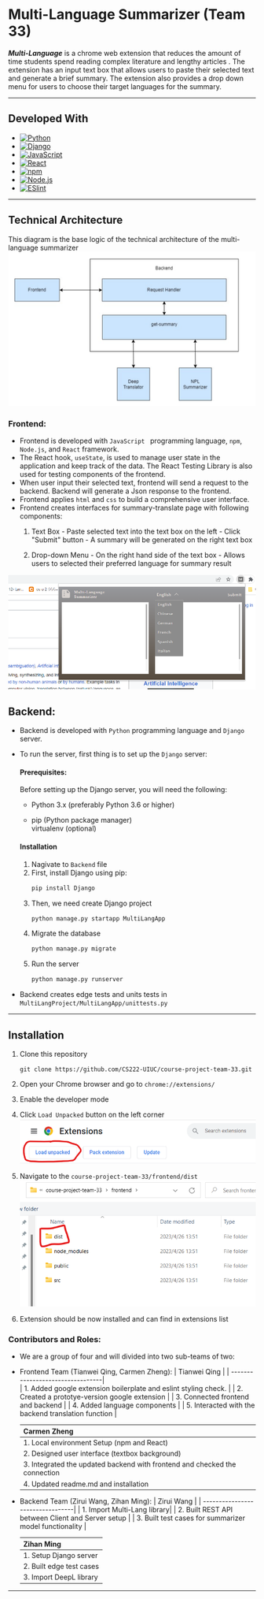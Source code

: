 # Multi-Language Summarizer (Team 33)

___Multi-Language___ is a chrome web extension that reduces the amount of time students spend reading complex literature and lengthy articles . The extension has an input text box that allows users to paste their selected text and generate a brief summary. The extension also provides a drop down menu for users to choose their target languages for the summary.

***

## Developed With

* [![Python](https://img.shields.io/badge/Python-3776AB.svg?style=flat&logo=python&logoColor=white)](https://www.python.org/)
* [![Django](https://img.shields.io/badge/Django-092E20.svg?style=flat&logo=django&logoColor=white)](https://www.djangoproject.com/)
* [![JavaScript](https://img.shields.io/badge/JavaScript-F7DF1E.svg?style=flat&logo=javascript&logoColor=black)](https://www.javascript.com/)
* [![React](https://img.shields.io/badge/React-blue.svg?style=flat&logo=react&logoColor=white)](https://react.dev/)
* [![npm](https://img.shields.io/badge/npm-grey.svg?style=flat&logo=npm&logoColor=white)](https://www.npmjs.com/package/npm)
* [![Node.js](https://img.shields.io/badge/Node.js-green.svg?style=flat&logo=react&logoColor=white)](https://nodejs.org/en)
* [![ESlint](https://img.shields.io/badge/ESlint-purple.svg?style=flat&logo=ESlint&logoColor=white)](hhttps://eslint.org/)


***
## Technical Architecture 
  This diagram is the base logic of the technical architecture of the multi-language summarizer
![Project Diagram](./images/diagram.png)
### Frontend:
  - Frontend is developed with `JavaScript ` programming language, `npm`, `Node.js`, and `React` framework. 
  - The React hook, `useState`, is used to manage user state in the application and keep track of the data. The React Testing Library is also used for testing components of the frontend.
  - When user input their selected text, frontend will send a request to the backend. Backend will generate a Json response to the frontend.
  - Frontend applies `html` and `css` to build a comprehensive user interface. 
  - Frontend creates interfaces for summary-translate page with following components:
      1.   Text Box
          - Paste selected text into the text box on the left
          - Click "Submit" button
          - A summary will be generated on the right text box

      2.   Drop-down Menu
          - On the right hand side of the text box 
          - Allows users to selected their preferred language for summary result
  
  ![Frontend Interface](./images/textbox.png)

## Backend:
  - Backend is developed with `Python` programming language and `Django` server.
  - To run the server, first thing is to set up the `Django` server:
    #### Prerequisites:

      Before setting up the Django server, you will need the following:

      * Python 3.x (preferably Python 3.6 or higher)

      * pip (Python package manager)     
        virtualenv (optional)

    #### Installation

    1.  Nagivate to `Backend` file
    2.  First, install Django using pip:
        ```bash
        pip install Django
        ```
    3. Then, we need create Django project
        ```bash
        python manage.py startapp MultiLangApp
        ```
    4. Migrate the database
        ```bash
        python manage.py migrate
        ```
    5. Run the server
        ```bash
        python manage.py runserver
        ```
  - Backend creates edge tests and units tests in `MultiLangProject/MultiLangApp/unittests.py`

***
## Installation
1. Clone this repository
    ```
    git clone https://github.com/CS222-UIUC/course-project-team-33.git
    ```
2. Open your Chrome browser and go to `chrome://extensions/`

3. Enable the developer mode
    
4. Click `Load Unpacked` button on the left corner
  ![Load Unpack](./images/loadunpack.png)

5. Navigate to the `course-project-team-33/frontend/dist`
  ![Dist](./images/distpic.png)

6. Extension should be now installed and can find in extensions list


### Contributors and Roles: 
* We are a group of four and will divided into two sub-teams of two:
* Frontend Team (Tianwei Qing, Carmen Zheng):
    | Tianwei Qing                   |
    | ---------------------------------|  
    | 1.  Added google extension boilerplate and  eslint styling check.   |
    | 2.  Created a prototye-version google extension |
    | 3. Connected frontend and backend |
    | 4. Added language components |
    | 5. Interacted with the backend translation function |

   
    | Carmen Zheng                    |
    | ---------------------------------|  
    | 1.  Local environment Setup (npm and React)  |
    | 2.  Designed user interface (textbox background)   |
    | 3. Integrated the updated backend with frontend and checked the connection|
    | 4. Updated readme.md and installation|

* Backend Team (Zirui Wang, Zihan Ming):
    | Zirui Wang                    |
    | ---------------------------------| 
    | 1. Import Multi-Lang library| 
    | 2.  Built REST API between Client and Server setup   |
    | 3.  Built test cases for  summarizer model functionality |
    
    

    | Zihan Ming                   |
    | ---------------------------------|  
    | 1. Setup Django server   |
    | 2.  Built edge test cases   |
    | 3. Import DeepL library |
    
    

*** 

